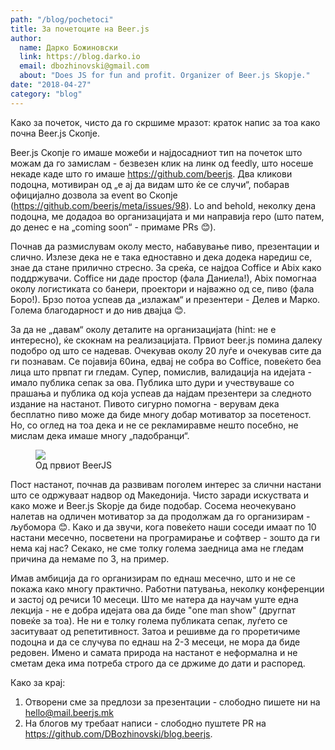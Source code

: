 ```yaml
---
path: "/blog/pochetoci"
title: За почетоците на Beer.js
author: 
  name: Дарко Божиновски
  link: https://blog.darko.io
  email: dbozhinovski@gmail.com
  about: "Does JS for fun and profit. Organizer of Beer.js Skopje."
date: "2018-04-27"
category: "blog"
---
```


Како за почеток, чисто да го скршиме мразот: краток напис за тоа како почна Beer.js Скопје. 

Beer.js Скопје го имаше можеби и најдосадниот тип на почеток што можам да го замислам - безвезен клик на линк од feedly, што носеше некаде каде што го имаше https://github.com/beerjs. Два кликови подоцна, мотивиран од „е ај да видам што ќе се случи“, побарав официјално дозвола за event во Скопје (https://github.com/beerjs/meta/issues/98). Lo and behold, неколку дена подоцна, ме додадоа во организацијата и ми направија repo (што патем, до денес е на „coming soon“ - примаме PRs 😊).

Почнав да размислувам околу место, набавување пиво, презентации и слично. Излезе дека не е така едноставно и дека додека наредиш се, знае да стане прилично стресно. За среќа, се најдоа Coffice и Abix како поддржувачи. Coffice ни даде простор (фала Даниела!), Abix помогнаа околу логистиката со банери, проектори и најважно од се, пиво (фала Боро!). Брзо потоа успеав да „излажам“ и презентери - Делев и Марко. Голема благодарност и до нив двајца 😊.

За да не „давам“ околу деталите на организацијата (hint: не е интересно), ќе скокнам на реализацијата. Првиот beer.js помина далеку подобро од што се надевав. Очекував околу 20 луѓе и очекував сите да ги познавам. Се појавија 60ина, едвај не собра во Coffice, повеќето беа лица што првпат ги гледам. Супер, помислив, валидација на идејата - имало публика сепак за ова. Публика што дури и учествуваше со прашања и публика од која успеав да најдам презентери за следното издание на настанот. Пивото сигурно помогна - верувам дека бесплатно пиво може да биде многу добар мотиватор за посетеност. Но, со оглед на тоа дека и не се рекламиравме нешто посебно, не мислам дека имаше многу „падобранци“.

<figure>
  <img src="/img/vol1.jpg" />
  <figcaption>Од првиот BeerJS</figcaption>
</figure>

Пост настанот, почнав да развивам поголем интерес за слични настани што се одржуваат надвор од Македонија. Чисто заради искуствата и како може и Beer.js Skopje да биде подобар. Сосема неочекувано налетав на одличен мотиватор за да продолжам да го организирам - љубомора 😊. Како и да звучи, кога повеќето наши соседи имаат по 10 настани месечно, посветени на програмирање и софтвер - зошто да ги нема кај нас? Секако, не сме толку голема заедница ама не гледам причина да немаме по 3, на пример.

Имав амбиција да го организирам по еднаш месечно, што и не се покажа како многу практично. Работни патувања, неколку конференции и застој од речиси 10 месеци. Што ме натера да научам уште една лекција - не е добра идејата ова да биде "one man show" (другпат повеќе за тоа). Не ни е толку голема публиката сепак, луѓето се заситуваат од репетитивност. Затоа и решивме да го проретичиме подоцна и да се случува по еднаш на 2-3 месеци, не мора да биде редовен. Имено и самата природа на настанот е неформална и не сметам дека има потреба строго да се држиме до дати и распоред.

Како за крај:

1. Отворени сме за предлози за презентации - слободно пишете ни на <a href="mailto:hello@mail.beerjs.mk">hello@mail.beerjs.mk</a>
2. На блогов му требаат написи - слободно пуштете PR на https://github.com/DBozhinovski/blog.beerjs.


